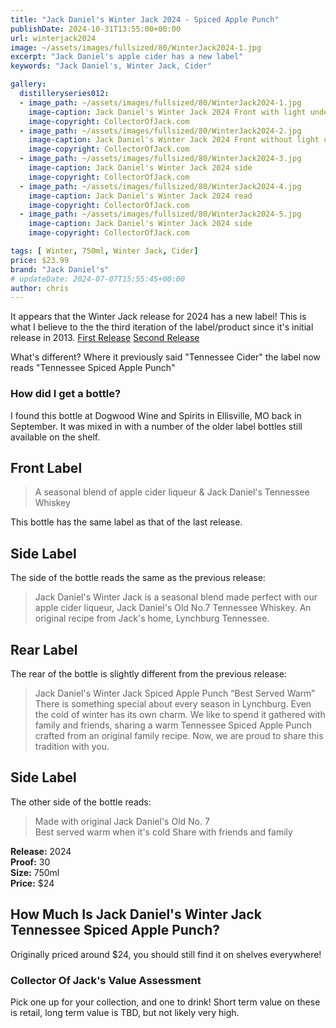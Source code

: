 ```yaml
---
title: "Jack Daniel's Winter Jack 2024 - Spiced Apple Punch"
publishDate: 2024-10-31T13:55:00+00:00
url: winterjack2024
image: ~/assets/images/fullsized/80/WinterJack2024-1.jpg
excerpt: "Jack Daniel's apple cider has a new label" 
keywords: "Jack Daniel's, Winter Jack, Cider"

gallery:
  distilleryseries012:
  - image_path: ~/assets/images/fullsized/80/WinterJack2024-1.jpg
    image-caption: Jack Daniel's Winter Jack 2024 Front with light underneath
    image-copyright: CollectorOfJack.com
  - image_path: ~/assets/images/fullsized/80/WinterJack2024-2.jpg
    image-caption: Jack Daniel's Winter Jack 2024 Front without light underneath
    image-copyright: CollectorOfJack.com
  - image_path: ~/assets/images/fullsized/80/WinterJack2024-3.jpg
    image-caption: Jack Daniel's Winter Jack 2024 side
    image-copyright: CollectorOfJack.com
  - image_path: ~/assets/images/fullsized/80/WinterJack2024-4.jpg
    image-caption: Jack Daniel's Winter Jack 2024 read
    image-copyright: CollectorOfJack.com
  - image_path: ~/assets/images/fullsized/80/WinterJack2024-5.jpg
    image-caption: Jack Daniel's Winter Jack 2024 side
    image-copyright: CollectorOfJack.com

tags: [ Winter, 750ml, Winter Jack, Cider]
price: $23.99
brand: "Jack Daniel's"
# updateDate: 2024-07-07T15:55:45+00:00
author: chris
---
```

It appears that the Winter Jack release for 2024 has a new label! This is what I believe to the the third iteration of the label/product since it's initial release in 2013. [First Release](/WinterJack2013) [Second Release](/WinterJack)

What's different? Where it previously said "Tennessee Cider" the label now reads "Tennessee Spiced Apple Punch" 

### How did I get a bottle?
I found this bottle at Dogwood Wine and Spirits in Ellisville, MO back in September. It was mixed in with a number of the older label bottles still available on the shelf.  

## Front Label 

> A seasonal blend of apple cider liqueur &amp; Jack Daniel's Tennessee Whiskey   
   
This bottle has the same label as that of the last release.
 
## Side Label 
The side of the bottle reads the same as the previous release:

> Jack Daniel's Winter Jack is a seasonal blend made perfect with our apple cider liqueur, Jack Daniel's Old No.7 Tennessee Whiskey. An original recipe from Jack's home, Lynchburg Tennessee.   
   
## Rear Label 
The rear of the bottle is slightly different from the previous release:

> Jack Daniel's Winter Jack Spiced Apple Punch 
> “Best Served Warm”   
> There is something special about every season in Lynchburg. Even the cold of winter has its own charm. We like to spend it gathered with family and friends, sharing a warm Tennessee Spiced Apple Punch crafted from an original family recipe. Now, we are proud to share this tradition with you.

## Side Label
   
The other side of the bottle reads:   

> Made with original Jack Daniel's Old No. 7   
> Best served warm when it's cold 
> Share with friends and family   
   

**Release:** 2024  
**Proof:** 30  
**Size:** 750ml  
**Price:** $24


## How Much Is Jack Daniel's Winter Jack Tennessee Spiced Apple Punch?
Originally priced around $24, you should still find it on shelves everywhere!
 
### Collector Of Jack's Value Assessment
Pick one up for your collection, and one to drink! Short term value on these is retail, long term value is TBD, but not likely very high. 

